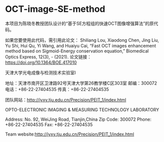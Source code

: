 # OCT-image-SE-method
 
 
本项目为陈晓冬教授团队设计的“基于SE方程组的快速OCT图像增强算法”的原代码。


如果您要使用此代码，需引用此论文： 
Shiliang Lou, Xiaodong Chen, Jing Liu, Yu Shi, Hui Qu, Yi Wang, and Huaiyu Cai, “Fast OCT images enhancement method based on Sigmoid-Energy conservation equation,” Biomedical Optics Express, 12(3), - (2021).
论文链接：https://doi.org/10.1364/BOE.417010


天津大学光电成像与检测技术实验室I

地址：天津市南开区卫津路92号天津大学第26教学楼C区303室
邮编：300072
电话：+86-22-27404535 传真：+86-22-27404535

团队网站：http://jyxy.tju.edu.cn/Precision/PEIT_1/index.html


OPTO-ELECTRONIC IMAGING & MEASURING TECHNOLOGY LABORATORY

Address: No. 92, WeiJing Road, Tianjin,China
Zip Code: 300072
Phone: +86-22-27404535 Fax: +86-22-27404535

Team website:http://jyxy.tju.edu.cn/Precision/PEIT_1/index.html
